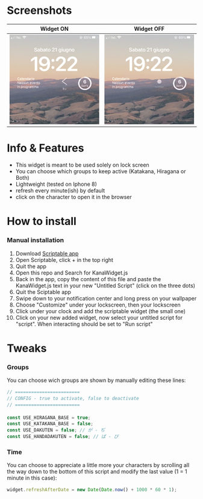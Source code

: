 # Screenshots
| Widget ON | Widget OFF |
|-----------|-----------|
| ![Widget on](KanaWidgetON.PNG) | ![Widget off](KanaWidgetOFF.PNG) |

# Info & Features
- This widget is meant to be used solely on lock screen
- You can choose which groups to keep active (Katakana, Hiragana or Both)
- Lightweight (tested on Iphone 8)
- refresh every minute(ish) by default
- click on the character to open it in the browser

# How to install
### Manual installation
1) Download [Scriptable app](https://scriptable.app/)
2) Open Scriptable, click + in the top right
3) Quit the app
4) Open this repo and Search for KanaWidget.js
5) Back in the app, copy the content of this file and paste the KanaWidget.js text in your new "Untitled Script" (click on the three dots)
6) Quit the Sciptable app
7) Swipe down to your notification center and long press on your wallpaper
8) Choose "Customize" under your lockscreen, then your lockscreen
9) Click under your clock and add the scriptable widget (the small one)
10) Click on your new added widget, now select your untitled script for "script". When interacting should be set to "Run script"

# Tweaks
### Groups
You can choose wich groups are shown by manually editing these lines:
```javascript
// ========================
// CONFIG - true to activate, false to deactivate
// ========================

const USE_HIRAGANA_BASE = true;
const USE_KATAKANA_BASE = false;
const USE_DAKUTEN = false; // が - ぢ
const USE_HANDADAKUTEN = false; // ぱ - ぴ
```
### Time
You can choose to appreciate a little more your characters by scrolling all the way down to the bottom of this script and modify the last value (1 = 1 minute in this case):
```javascript
widget.refreshAfterDate = new Date(Date.now() + 1000 * 60 * 1);
```
